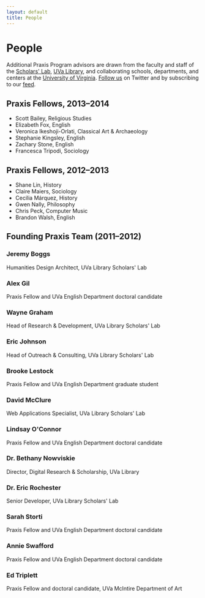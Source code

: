 ```yaml
---
layout: default 
title: People
---
```


# People

Additional Praxis Program advisors are drawn from the faculty and staff of the [Scholars' Lab](http://www2.lib.virginia.edu/scholarslab/consultation/index.html), [UVa Library](http://lib.virginia.edu/), and collaborating schools, departments, and centers at the [University of Virginia](http://www.virginia.edu/). [Follow us](http://twitter.com/#!/praxisprogram) on Twitter and by subscribing to our [feed](http://www.scholarslab.org/category/praxis-program/feed/).

## Praxis Fellows, 2013–2014

* Scott Bailey, Religious Studies
* Elizabeth Fox, English
* Veronica Ikeshoji-Orlati, Classical Art & Archaeology
* Stephanie Kingsley, English
* Zachary Stone, English
* Francesca Tripodi, Sociology

## Praxis Fellows, 2012–2013

* Shane Lin, History
* Claire Maiers, Sociology
* Cecilia Márquez, History
* Gwen Nally, Philosophy
* Chris Peck, Computer Music
* Brandon Walsh, English

## Founding Praxis Team (2011–2012)
### Jeremy Boggs
Humanities Design Architect, UVa Library Scholars' Lab
### Alex Gil
Praxis Fellow and UVa English Department doctoral candidate
### Wayne Graham
Head of Research & Development, UVa Library Scholars' Lab
### Eric Johnson
Head of Outreach & Consulting, UVa Library Scholars' Lab
### Brooke Lestock
Praxis Fellow and UVa English Department graduate student
### David McClure
Web Applications Specialist, UVa Library Scholars' Lab
### Lindsay O'Connor
Praxis Fellow and UVa English Department doctoral candidate
### Dr. Bethany Nowviskie
Director, Digital Research & Scholarship, UVa Library
### Dr. Eric Rochester
Senior Developer, UVa Library Scholars' Lab
### Sarah Storti
Praxis Fellow and UVa English Department doctoral candidate
### Annie Swafford
Praxis Fellow and UVa English Department doctoral candidate
### Ed Triplett
Praxis Fellow and doctoral candidate, UVa McIntire Department of Art


